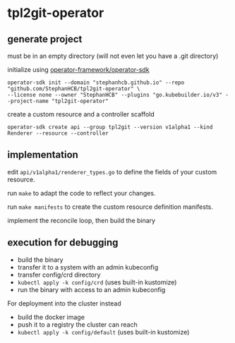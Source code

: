 # tpl2git-operator

## generate project

must be in an empty directory (will not even let you have a .git directory)

initialize using [operator-framework/operator-sdk](https://github.com/operator-framework/operator-sdk)

```
operator-sdk init --domain "stephanhcb.github.io" --repo "github.com/StephanHCB/tpl2git-operator" \
--license none --owner "StephanHCB" --plugins "go.kubebuilder.io/v3" --project-name "tpl2git-operator"
```

create a custom resource and a controller scaffold

```
operator-sdk create api --group tpl2git --version v1alpha1 --kind Renderer --resource --controller
```

## implementation

edit `api/v1alpha1/renderer_types.go` to define the fields of your custom resource. 

run `make` to adapt the code to reflect your changes.

run `make manifests` to create the custom resource definition manifests.

implement the reconcile loop, then build the binary

## execution for debugging

- build the binary
- transfer it to a system with an admin kubeconfig
- transfer config/crd directory
- `kubectl apply -k config/crd` (uses built-in kustomize)
- run the binary with access to an admin kubeconfig

For deployment into the cluster instead
- build the docker image
- push it to a registry the cluster can reach
- `kubectl apply -k config/default` (uses built-in kustomize) 
